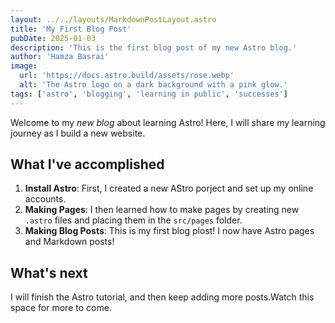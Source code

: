 ```yaml
---
layout: ../../layouts/MarkdownPostLayout.astro
title: 'My First Blog Post'
pubDate: 2025-01-03
description: 'This is the first blog post of my new Astro blog.'
author: 'Hamza Basrai'
image:
  url: 'https://docs.astro.build/assets/rose.webp'
  alt: 'The Astro logo on a dark background with a pink glow.'
tags: ['astro', 'blogging', 'learning in public', 'successes']
---
```


Welcome to my _new blog_ about learning Astro! Here, I will share my learning journey as I build a new website.

## What I've accomplished

1. **Install Astro**: First, I created a new AStro porject and set up my online accounts.
2. **Making Pages**: I then learned how to make pages by creating new `.astro` files and placing them in the `src/pages` folder.
3. **Making Blog Posts**: This is my first blog plost! I now have Astro pages and Markdown posts!

## What's next

I will finish the Astro tutorial, and then keep adding more posts.Watch this space for more to come.
